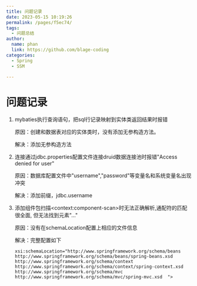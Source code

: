 ```yaml
---
title: 问题记录
date: 2023-05-15 10:19:26
permalink: /pages/f5ec74/
tags: 
  - 问题总结
author: 
  name: phan
  link: https://github.com/blage-coding
categories: 
  - Spring
  - SSM

---
```

# 问题记录

1. mybaties执行查询语句，把sql行记录映射到实体类返回结果时报错

   原因：创建和数据表对应的实体类时，没有添加无参构造方法。

   解决：添加无参构造方法

2. 连接通过jdbc.properties配置文件连接druid数据连接池时报错"Access denied for user"

   原因：数据库配置文件中"username","password"等变量名和系统变量名出现冲突

   解决：添加前缀，jdbc.username

3. 添加组件包扫描\<context:component-scan>时无法正确解析,通配符的匹配很全面, 但无法找到元素"..."

   原因：没有在schemaLocation配置上相应的文件信息

   解决：完整配置如下

   ```
   xsi:schemaLocation="http://www.springframework.org/schema/beans
   http://www.springframework.org/schema/beans/spring-beans.xsd
   http://www.springframework.org/schema/context
   http://www.springframework.org/schema/context/spring-context.xsd
   http://www.springframework.org/schema/mvc
   http://www.springframework.org/schema/mvc/spring-mvc.xsd  ">
   ```

   